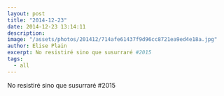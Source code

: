 ```yaml
---
layout: post
title: "2014-12-23"
date: 2014-12-23 13:14:11
description: 
image: "/assets/photos/201412/714afe61437f9d96cc8721ea9ed4e18a.jpg"
author: Elise Plain
excerpt: No resistiré sino que susurraré #2015
tags: 
  - all
---
```


No resistiré sino que susurraré #2015
<p></p>

